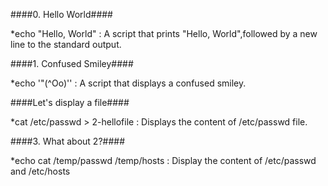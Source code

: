 ####0. Hello World####

*echo "Hello, World" : A script that prints "Hello, World",followed by a new line to the standard output.

####1. Confused Smiley####

*echo '"(^Oo)'\' : A script that displays a confused smiley.

####Let's display a file####

*cat /etc/passwd > 2-hellofile : Displays the content of /etc/passwd file.

####3. What about 2?####

*echo cat /temp/passwd /temp/hosts : Display the content of /etc/passwd and /etc/hosts
